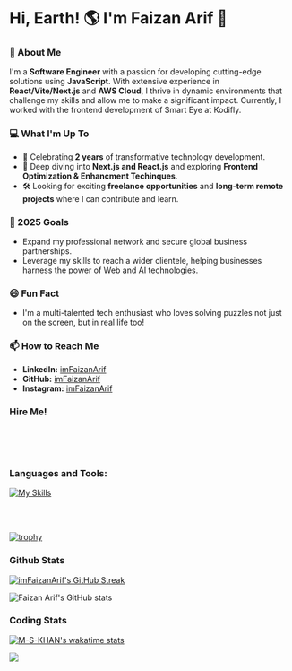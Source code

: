 # Hi, Earth! 🌎 I'm Faizan Arif 👋

### 🚀 About Me

I'm a **Software Engineer** with a passion for developing cutting-edge solutions using **JavaScript**. With extensive experience in **React/Vite/Next.js** and **AWS Cloud**, I thrive in dynamic environments that challenge my skills and allow me to make a significant impact. Currently, I worked with the frontend development of Smart Eye at Kodifly.

### 💻 What I'm Up To

- 🎉 Celebrating **2 years** of transformative technology development.
- 🌱 Deep diving into **Next.js and React.js** and exploring **Frontend Optimization & Enhancment Techinques**.
- 🛠️ Looking for exciting **freelance opportunities** and **long-term remote projects** where I can contribute and learn.

### 🎯 2025 Goals

- Expand my professional network and secure global business partnerships.
- Leverage my skills to reach a wider clientele, helping businesses harness the power of Web and AI technologies.

### 😄 Fun Fact

- I'm a multi-talented tech enthusiast who loves solving puzzles not just on the screen, but in real life too!

### 📫 How to Reach Me

- **LinkedIn:** [imFaizanArif](https://linkedin.com/in/imFaizanArif)
- **GitHub:** [imFaizanArif](https://github.com/imFaizanArif)
- **Instagram:** [imFaizanArif](https://instagram.com/imFaizanArif)

### Hire Me!

<br />
<br />
<br />

### Languages and Tools:

[![My Skills](https://skillicons.dev/icons?i=js,ts,html,css,nextjs,nodejs,python,anaconda,androidstudio,angular,bash,dart,debian,django,fastapi,flask,linux,pnpm,raspberrypi,redis,selenium,terraform,aws,flutter,express,pytorch,tensorflow,graphql,mongodb,postgres,firebase,gcp,materialui,sass,git,postman,vscode,figma,&theme=dark)](https://skillicons.dev)

<br />
<br />

[![trophy](https://github-profile-trophy.vercel.app/?username=M-S-KHAN&theme=discord&no-frame=true&rank=-?&column=-1)](https://github.com/ryo-ma/github-profile-trophy)

### Github Stats

[![imFaizanArif's GitHub Streak](http://github-readme-streak-stats.herokuapp.com?user=imFaizanArif&theme=gotham)](https://git.io/streak-stats)

![Faizan Arif's GitHub stats](https://github-readme-stats-orcin-pi-41.vercel.app/api?username=imFaizanArif&show_icons=true&theme=gotham&count_private=true&include_all_commits=true&hide_rank=true)

### Coding Stats

[![M-S-KHAN's wakatime stats](https://github-readme-stats.vercel.app/api/wakatime?username=MSKHAN&theme=gotham&layout=compact)]([https://www.fiverr.com/thepyclan])

[![](https://visitcount.itsvg.in/api?id=M-S-KHAN&icon=0&color=0)](https://visitcount.itsvg.in)

[twitter]: https://twitter.com/imFaizanArif
[linkedin]: https://linkedin.com/in/imFaizanArif
[personal]: https://faizanarifmskhan.vercel.app
